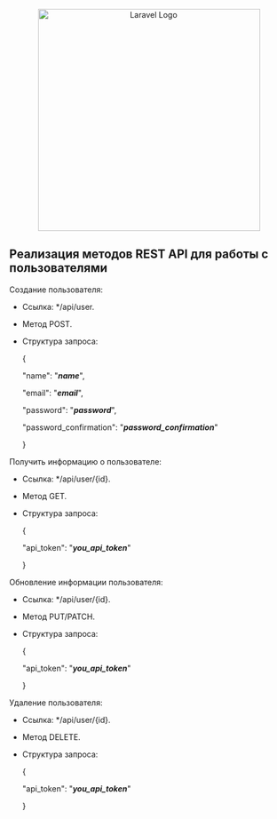 <p align="center"><img src="https://raw.githubusercontent.com/laravel/art/master/logo-lockup/5%20SVG/2%20CMYK/1%20Full%20Color/laravel-logolockup-cmyk-red.svg" width="400" alt="Laravel Logo"></p>

## Реализация методов REST API для работы с пользователями

Создание пользователя:
- Cсылка: */api/user.
- Метод POST.
- Структура запроса:

    {

    "name": "***name***",

    "email": "***email***",

    "password": "***password***",

    "password_confirmation": "***password_confirmation***"

    }

 Получить информацию о пользователе:

- Cсылка: */api/user/{id}.
- Метод GET.
- Структура запроса:

    {

    "api_token": "***you_api_token***"

    }

Обновление информации пользователя:

- Cсылка: */api/user/{id}.
- Метод PUT/PATCH.
- Структура запроса:

    {

    "api_token": "***you_api_token***"

    }

Удаление пользователя:

- Cсылка: */api/user/{id}.
- Метод DELETE.
- Структура запроса:

    {

    "api_token": "***you_api_token***"

    }

